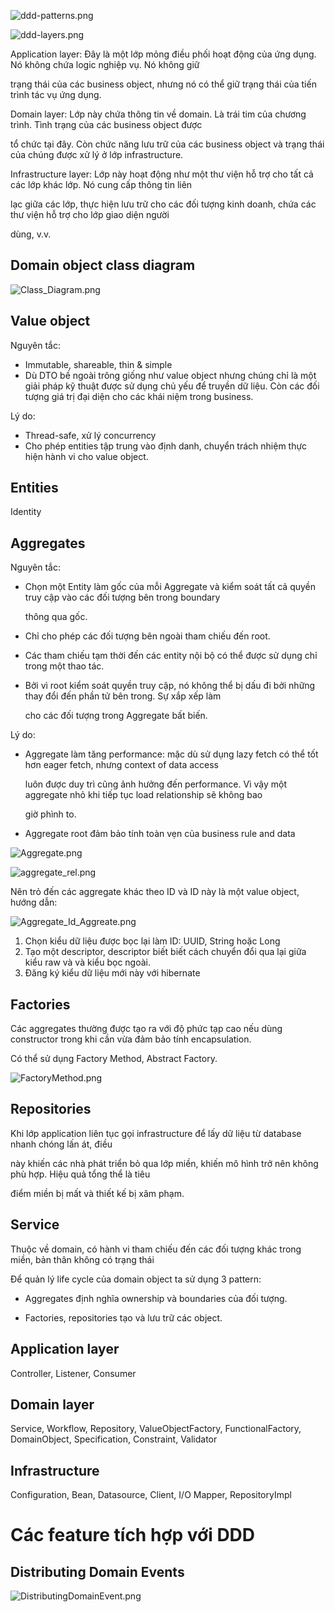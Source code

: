 ![ddd-patterns.png](docs%2Fddd-patterns.png)

![ddd-layers.png](docs%2Fddd-layers.png)

Application layer: Đây là một lớp mỏng điều phối hoạt động của ứng dụng. Nó không chứa logic nghiệp vụ. Nó không giữ

trạng thái của các business object, nhưng nó có thể giữ trạng thái của tiến trình tác vụ ứng dụng.

Domain layer: Lớp này chứa thông tin về domain. Là trái tim của chương trình. Tình trạng của các business object được

tổ chức tại đây. Còn chức năng lưu trữ của các business object và trạng thái của chúng được xử lý ở lớp infrastructure.

Infrastructure layer: Lớp này hoạt động như một thư viện hỗ trợ cho tất cả các lớp khác lớp. Nó cung cấp thông tin liên

lạc giữa các lớp, thực hiện lưu trữ cho các đối tượng kinh doanh, chứa các thư viện hỗ trợ cho lớp giao diện người

dùng, v.v.

## Domain object class diagram

![Class_Diagram.png](docs%2FClass_Diagram.png)

## Value object

Nguyên tắc:

- Immutable, shareable, thin & simple
- Dù DTO bề ngoài trông giống như value object nhưng chúng chỉ là một giải pháp kỹ thuật được sử dụng chủ yếu để truyền
  dữ
  liệu. Còn các đối tượng giá trị đại diện cho các khái niệm trong business.

Lý do:

- Thread-safe, xử lý concurrency
- Cho phép entities tập trung vào định danh, chuyển trách nhiệm thực hiện hành vi cho value object.

## Entities

Identity

## Aggregates

Nguyên tắc:

- Chọn một Entity làm gốc của mỗi Aggregate và kiểm soát tất cả quyền truy cập vào các đối tượng bên trong boundary

  thông qua gốc.

- Chỉ cho phép các đối tượng bên ngoài tham chiếu đến root.

- Các tham chiếu tạm thời đến các entity nội bộ có thể được sử dụng chỉ trong một thao tác.

- Bởi vì root kiểm soát quyền truy cập, nó không thể bị dấu đi bởi những thay đổi đến phần tử bên trong. Sự xắp xếp làm

  cho các đối tượng trong Aggregate bất biến.

Lý do:

- Aggregate làm tăng performance: mặc dù sử dụng lazy fetch có thể tốt hơn eager fetch, nhưng context of data access

  luôn được duy trì cũng ảnh hưởng đến performance. Vì vậy một aggregate nhỏ khi tiếp tục load relationship sẽ không bao

  giờ phình to.

- Aggregate root đảm bảo tính toàn vẹn của business rule and data

![Aggregate.png](docs%2FAggregate.png)

![aggregate_rel.png](docs%2Faggregate_rel.png)

Nên trỏ đến các aggregate khác theo ID và ID này là một value object, hướng dẫn:

![Aggregate_Id_Aggreate.png](docs%2FAggregate_Id_Aggreate.png)

1. Chọn kiểu dữ liệu được bọc lại làm ID: UUID, String hoặc Long
2. Tạo một descriptor, descriptor biết biết cách chuyển đổi qua lại giữa kiểu raw và và kiểu bọc ngoài.
3. Đăng ký kiểu dữ liệu mới này với hibernate

## Factories

Các aggregates thường được tạo ra với độ phức tạp cao nếu dùng constructor trong khi cần vừa đảm bảo tính encapsulation.

Có thể sử dụng Factory Method, Abstract Factory.

![FactoryMethod.png](docs%2FFactoryMethod.png)

## Repositories

Khi lớp application liên tục gọi infrastructure để lấy dữ liệu từ database nhanh chóng lấn át, điều

này khiến các nhà phát triển bỏ qua lớp miền, khiến mô hình trở nên không phù hợp. Hiệu quả tổng thể là tiêu

điểm miền bị mất và thiết kế bị xâm phạm.

## Service

Thuộc về domain, có hành vi tham chiếu đến các đối tượng khác trong miền, bản thân không có trạng thái

Để quản lý life cycle của domain object ta sử dụng 3 pattern:

- Aggregates định nghĩa ownership và boundaries của đối tượng.

- Factories, repositories tạo và lưu trữ các object.

## Application layer

Controller, Listener, Consumer

## Domain layer

Service, Workflow, Repository, ValueObjectFactory, FunctionalFactory, DomainObject, Specification, Constraint, Validator

## Infrastructure

Configuration, Bean, Datasource, Client, I/O Mapper, RepositoryImpl

# Các feature tích hợp với DDD

## Distributing Domain Events

![DistributingDomainEvent.png](docs%2FDistributingDomainEvent.png)